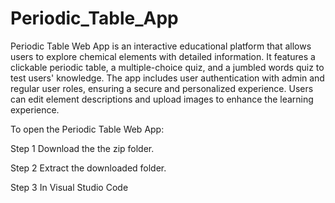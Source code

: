 # Periodic_Table_App

Periodic Table Web App is an interactive educational platform that allows users to explore chemical elements with detailed information. It features a clickable periodic table, a multiple-choice quiz, and a jumbled words quiz to test users' knowledge. The app includes user authentication with admin and regular user roles, ensuring a secure and personalized experience. Users can edit element descriptions and upload images to enhance the learning experience.

To open the Periodic Table Web App:

Step 1
Download the the zip folder.

Step 2
Extract the downloaded folder.

Step 3
In Visual Studio Code

